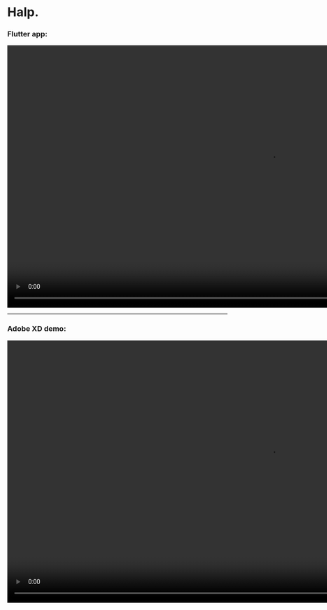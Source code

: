 # Halp.

### Flutter app:
<video height="600" muted autoplay controls>
    <source src="assets/videos/halp_preview.mp4" type="video/mp4">
</video>

---
### Adobe XD demo:
<video height="600" muted autoplay controls>
    <source src="assets/videos/halp_preview.mp4" type="video/mp4">
</video>